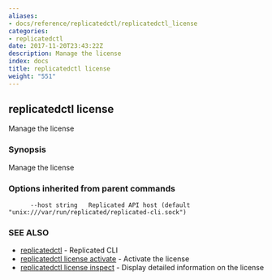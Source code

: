```yaml
---
aliases:
- docs/reference/replicatedctl/replicatedctl_license
categories:
- replicatedctl
date: 2017-11-20T23:43:22Z
description: Manage the license
index: docs
title: replicatedctl license
weight: "551"
---
```


## replicatedctl license

Manage the license

### Synopsis


Manage the license

### Options inherited from parent commands

```
      --host string   Replicated API host (default "unix:///var/run/replicated/replicated-cli.sock")
```

### SEE ALSO
* [replicatedctl](/api/replicatedctl/)	 - Replicated CLI
* [replicatedctl license activate](/api/replicatedctl/replicatedctl_license_activate/)	 - Activate the license
* [replicatedctl license inspect](/api/replicatedctl/replicatedctl_license_inspect/)	 - Display detailed information on the license

